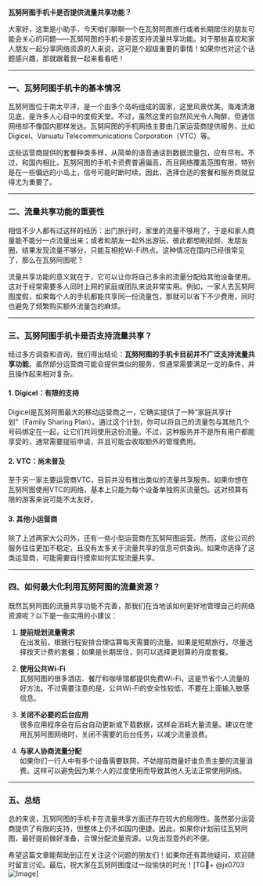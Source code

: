 **瓦努阿图手机卡是否提供流量共享功能？**

大家好，这里是小助手，今天咱们聊聊一个在瓦努阿图旅行或者长期居住的朋友可能会关心的问题——瓦努阿图的手机卡是否支持流量共享功能。对于那些喜欢和家人朋友一起分享网络资源的人来说，这可是个超级重要的事情！如果你也对这个话题感兴趣，那就跟着我一起来看看吧！

---

### 一、瓦努阿图手机卡的基本情况

瓦努阿图位于南太平洋，是一个由多个岛屿组成的国家，这里风景优美，海滩清澈见底，是许多人心目中的度假天堂。不过，虽然这里的自然风光令人陶醉，但通信网络却不像国内那样发达。瓦努阿图的手机网络主要由几家运营商提供服务，比如Digicel、Vanuatu Telecommunications Corporation（VTC）等。

这些运营商提供的套餐种类多样，从简单的语音通话到数据流量包，应有尽有。不过，和国内相比，瓦努阿图的手机卡资费普遍偏高，而且网络覆盖范围有限，特别是在一些偏远的小岛上，信号可能时断时续。因此，选择合适的套餐和服务商就显得尤为重要了。

---

### 二、流量共享功能的重要性

相信不少人都有过这样的经历：出门旅行时，家里的流量不够用了，于是和家人商量能不能分一点流量出来；或者和朋友一起外出游玩，彼此都想刷视频、发朋友圈，结果发现流量不够分，只能互相抢Wi-Fi热点。这种情况在国内已经很常见了，那么在瓦努阿图呢？

流量共享功能的意义就在于，它可以让你将自己多余的流量分配给其他设备使用。这对于经常需要多人同时上网的家庭或团队来说非常实用。例如，一家人去瓦努阿图度假，如果每个人的手机都能共享同一份流量包，那就可以省下不少费用，同时也避免了频繁购买额外流量包的麻烦。

---

### 三、瓦努阿图手机卡是否支持流量共享？

经过多方调查和咨询，我们得出结论：**瓦努阿图的手机卡目前并不广泛支持流量共享功能**。虽然部分运营商可能会提供类似的服务，但通常需要满足一定的条件，并且操作起来相对复杂。

#### 1. Digicel：有限的支持
Digicel是瓦努阿图最大的移动运营商之一，它确实提供了一种“家庭共享计划”（Family Sharing Plan）。通过这个计划，你可以将自己的流量包与其他几个号码绑定在一起，让它们共同使用这份流量。不过，这种服务并不是所有用户都能享受的，通常需要提前申请，并且可能会收取额外的管理费用。

#### 2. VTC：尚未普及
至于另一家主要运营商VTC，目前并没有推出类似的流量共享服务。如果你想在瓦努阿图使用VTC的网络，基本上只能为每个设备单独购买流量包。这对预算有限的游客来说可能不太友好。

#### 3. 其他小运营商
除了上述两家大公司外，还有一些小型运营商在瓦努阿图运营。然而，这些公司的服务往往更加不稳定，且没有太多关于流量共享的信息可供查询。如果你选择了这类运营商，可能需要自行摸索如何实现流量共享。

---

### 四、如何最大化利用瓦努阿图的流量资源？

既然瓦努阿图的流量共享功能不完善，那我们在当地该如何更好地管理自己的网络资源呢？以下是一些实用的小建议：

1. **提前规划流量需求**  
   在出发前，根据行程安排合理估算每天需要的流量。如果是短期旅行，尽量选择按天计费的套餐；如果是长期居住，则可以选择更划算的月度套餐。

2. **使用公共Wi-Fi**  
   瓦努阿图的很多酒店、餐厅和咖啡馆都提供免费Wi-Fi，这是节省个人流量的好方法。不过需要注意的是，公共Wi-Fi的安全性较低，不要在上面输入敏感信息。

3. **关闭不必要的后台应用**  
   很多应用程序会在后台自动更新或下载数据，这样会消耗大量流量。建议在使用瓦努阿图网络时，关闭不需要的后台任务，以减少流量浪费。

4. **与家人协商流量分配**  
   如果你们一行人中有多个设备需要联网，不妨提前商量好谁负责主要的流量消费。这样可以避免因为某个人的过度使用而导致其他人无法正常使用网络。

---

### 五、总结

总的来说，瓦努阿图的手机卡在流量共享方面还存在较大的局限性。虽然部分运营商提供了有限的支持，但整体上仍不如国内便捷。因此，如果你计划前往瓦努阿图，最好提前做好准备，合理分配流量资源，以免出现意外的不便。

希望这篇文章能帮助到正在关注这个问题的朋友们！如果你还有其他疑问，欢迎随时留言讨论。最后，祝大家在瓦努阿图度过一段愉快的时光！[TG💪+ @jx0703 ![Image](https://github.com/user-attachments/assets/dbca1d08-cadb-493c-b0ec-ad6f7a83f270)]